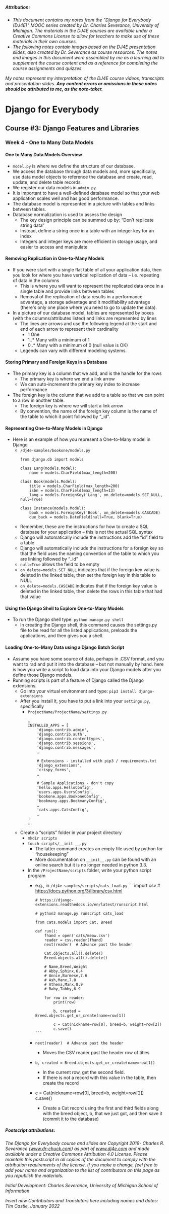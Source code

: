 ##### **Attribution:**  
- *This document contains my notes from the "Django for Everybody (DJ4E)" MOOC series created by Dr. Charles Severance, University of Michigan. The materials in the DJ4E courses are available under a Creative Commons License to allow for teachers to make use of these materials in their own courses.*  
- *The following notes contain images based on the DJ4E presentation slides, also created by Dr. Severance as course resources. The notes and images in this document were assembled by me as a learning aid to supplement the course content and as a reference for completing the course assignments and quizzes.*

*My notes represent my interpretation of the DJ4E course videos, transcripts and presentation slides.* ***Any content errors or omissions in these notes should be attributed to me, as the note-taker.***



# Django for Everybody

## Course #3: Django Features and Libraries

### Week 4 - One to Many Data Models

#### One to Many Data Models Overview

-	`model.py` is where we define the structure of our database.
-	We access the database through data models and, more specifically, use data model objects to reference the database and create, read, update, and delete table records.
-	We register our data models in `admin.py`.
-	It is important to have a well-defined database model so that your web application scales well and has good performance.
-	The database model is represented in a picture with tables and links between tables.
-	Database normalization is used to assess the design
    -	The key design principle can be summed up by: “Don’t replicate string data”
    -	Instead, define a string once in a table with an integer key for an index
    -	Integers and integer keys are more efficient in storage usage, and easier to access and manipulate

#### Removing Replication in One-to-Many Models

-	If you were start with a single flat table of all your application data, then you look for where you have vertical replication of data – i.e. repeating of data in the columns
    -	This is where you will want to represent the replicated data once in a single table and provide links between tables
    -	Removal of the replication of data results in a performance advantage, a storage advantage and it modifiability advantage (there's only one place where you need to go to update the data).
-	In a picture of our database model, tables are represented by boxes (with the columns/attributes listed) and links are represented by lines
    -	The lines are arrows and use the following legend at the start and end of each arrow to represent their cardinality
        -	1		One
        -	1..* 	Many with a minimum of 1
        -	0..*	Many with a minimum of 0 (null value is OK)
    -	Legends can vary with different modeling systems.


#### Storing Primary and Foreign Keys in a Database

-	The primary key is a column that we add, and is the handle for the rows
    -	The primary key is where we end a link arrow
    -	We can auto-increment the primary key index to increase performance
-	The foreign key is the column that we add to a table so that we can point to a row in another table.
    -	The foreign key is where we will start a link arrow
    -	By convention, the name of the foreign key column is the name of the table to which it point followed by “_id”.


#### Representing One-to-Many Models in Django

-	Here is an example of how you represent a One-to-Many model in Django
    -	`/dj4e-samples/bookone/models.py`
        ```
        from django.db import models

        class Lang(models.Model):
            name = models.CharField(max_length=200)

        class Book(models.Model):
            title = models.CharField(max_length=200)
            isbn = models.CharField(max_length=13)
            lang = models.ForeignKey('Lang', on_delete=models.SET_NULL, null=True)

        class Instance(models.Model):
            book = models.ForeignKey('Book', on_delete=models.CASCADE)
            due_back = models.DateField(null=True, blank=True)
        ```
    -	Remember, these are the instructions for how to create a SQL database for your application – this is not the actual SQL syntax
    -	Django will automatically include the instructions add the “id” field to a table
    -	Django will automatically include the instructions for a foreign key so that the field uses the naming convention of the table to which you are linking followed by “_id”
    -	`null=True`  allows the field to be empty
    -	`on_delete=models.SET_NULL` indicates that if the foreign key value is deleted in the linked table, then set the foreign key in this table to NULL
    -	`on_delete=models.CASCADE` indicates that if the foreign key value is deleted in the linked table, then delete the rows in this table that had that value


#### Using the Django Shell to Explore One-to-Many Models

-	To run the Django shell type: `python manage.py shell`
    -	In creating the Django shell, this command causes the settings.py file to be read for all the listed applications, preloads the applications, and then gives you a shell.


#### Loading One-to-Many Data using a Django Batch Script

-	Assume you have some source of data, perhaps in .CSV format, and you want to rad and put it into the database – but not manually by hand. here is how you write a script to load data into your Django models after you define those Django models.
-	Running scripts is part of a feature of Django called the Django extensions.
    -	Go into your virtual environment and type: `pip3 install django-extensions`
    -	After you install it, you have to put a link into your `settings.py`, specifically
        -	`ProjectName/ProjectName/settings.py`
              ```
              …
              INSTALLED_APPS = [
                  'django.contrib.admin',
                  'django.contrib.auth',
                  'django.contrib.contenttypes',
                  'django.contrib.sessions',
                  'django.contrib.messages',
                  …

                  # Extensions - installed with pip3 / requirements.txt
                  'django_extensions',
                  'crispy_forms',  
                  …

                  # Sample Applications - don't copy
                  'hello.apps.HelloConfig',
                  'users.apps.UsersConfig',
                  'bookone.apps.BookoneConfig',
                  'bookmany.apps.BookmanyConfig',
                  …
                  'cats.apps.CatsConfig',
                  …
              ]
              ….
              ```
    -	Create a “scripts” folder in your project directory
        -	`mkdir scripts`
        -	`touch scripts/__init __.py`
            -	The latter command creates an empty file used by python for “housekeeping”
            -	More documentation on `__init__.py` can be found with an online search but it is no longer needed in python 3.3.
        -	In the `/ProjectName/scripts` folder, write your python script program
            -	e.g., in `/dj4e-samples/scripts/cats_load.py`
                    ```
                    import csv  # https://docs.python.org/3/library/csv.html

                    # https://django-extensions.readthedocs.io/en/latest/runscript.html

                    # python3 manage.py runscript cats_load

                    from cats.models import Cat, Breed

                    def run():
                        fhand = open('cats/meow.csv')
                        reader = csv.reader(fhand)
                        next(reader)  # Advance past the header

                        Cat.objects.all().delete()
                        Breed.objects.all().delete()

                        # Name,Breed,Weight
                        # Abby,Sphinx,6.4
                        # Annie,Burmese,7.6
                        # Ash,Manx,7.8
                        # Athena,Manx,8.9
                        # Baby,Tabby,6.9

                        for row in reader:
                            print(row)

                            b, created = Breed.objects.get_or_create(name=row[1])

                            c = Cat(nickname=row[0], breed=b, weight=row[2])
                            c.save()
                    ```
            -	`next(reader)  # Advance past the header`
                -	Moves the CSV reader past the header row of titles
            -	`b, created = Breed.objects.get_or_create(name=row[1])`
                -	In the current row, get the second field.
                -	If there is not a record with this value in the table, then create the record
            -	c = Cat(nickname=row[0], breed=b, weight=row[2])    
            c.save()
                -	Create a Cat record using the first and third fields along with the breed object, b, that we just got, and then save it (commit it to the database)


##### Postscript attributions:

*The Django for Everybody course and slides are Copyright 2019-  Charles R. Severance (www.dr-chuck.com) as part of www.dj4e.com and made available under a Creative Commons Attribution 4.0 License.  Please maintain this postscript in all copies of the document to comply with the attribution requirements of the license.  If you make a change, feel free to add your name and organization to the list of contributors on this page as you republish the materials.*

*Initial Development: Charles Severance, University of Michigan School of Information*

*Insert new Contributors and Translators here including names and dates:*  
*Tim Castle, January 2022*
